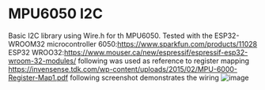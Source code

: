 # MPU6050 I2C
 Basic I2C library using Wire.h for th MPU6050. Tested with the ESP32-WROOM32 microcontroller
 6050:https://www.sparkfun.com/products/11028
 ESP32 WROO32:https://www.mouser.ca/new/espressif/espressif-esp32-wroom-32-modules/
 following was used as reference to register mapping https://invensense.tdk.com/wp-content/uploads/2015/02/MPU-6000-Register-Map1.pdf
 following screenshot demonstrates the wiring 
 ![image](https://github.com/Sowhum/MPU6050-I2C/assets/115746521/4d5ad1d3-dc8d-48b4-856c-f9d924698f8e)

